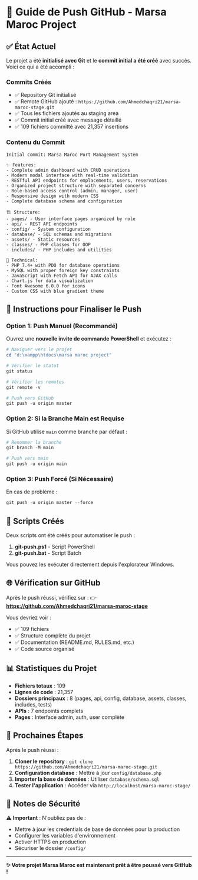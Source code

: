 # 🚀 Guide de Push GitHub - Marsa Maroc Project

## ✅ État Actuel

Le projet a été **initialisé avec Git** et le **commit initial a été créé** avec succès. Voici ce qui a été accompli :

### Commits Créés
- ✅ Repository Git initialisé
- ✅ Remote GitHub ajouté : `https://github.com/Ahmedchaqri21/marsa-maroc-stage.git`
- ✅ Tous les fichiers ajoutés au staging area
- ✅ Commit initial créé avec message détaillé
- ✅ 109 fichiers committé avec 21,357 insertions

### Contenu du Commit
```
Initial commit: Marsa Maroc Port Management System

✨ Features:
- Complete admin dashboard with CRUD operations
- Modern modal interface with real-time validation
- RESTful API endpoints for emplacements, users, reservations
- Organized project structure with separated concerns
- Role-based access control (admin, manager, user)
- Responsive design with modern CSS
- Complete database schema and configuration

🏗️ Structure:
- pages/ - User interface pages organized by role
- api/ - REST API endpoints
- config/ - System configuration
- database/ - SQL schemas and migrations
- assets/ - Static resources
- classes/ - PHP classes for OOP
- includes/ - PHP includes and utilities

🔧 Technical:
- PHP 7.4+ with PDO for database operations
- MySQL with proper foreign key constraints
- JavaScript with Fetch API for AJAX calls
- Chart.js for data visualization
- Font Awesome 6.0.0 for icons
- Custom CSS with blue gradient theme
```

## 📝 Instructions pour Finaliser le Push

### Option 1: Push Manuel (Recommandé)

Ouvrez une **nouvelle invite de commande PowerShell** et exécutez :

```powershell
# Naviguer vers le projet
cd "d:\xampp\htdocs\marsa maroc project"

# Vérifier le statut
git status

# Vérifier les remotes
git remote -v

# Push vers GitHub
git push -u origin master
```

### Option 2: Si la Branche Main est Requise

Si GitHub utilise `main` comme branche par défaut :

```powershell
# Renommer la branche
git branch -M main

# Push vers main
git push -u origin main
```

### Option 3: Push Forcé (Si Nécessaire)

En cas de problème :

```powershell
git push -u origin master --force
```

## 🔧 Scripts Créés

Deux scripts ont été créés pour automatiser le push :

1. **git-push.ps1** - Script PowerShell
2. **git-push.bat** - Script Batch

Vous pouvez les exécuter directement depuis l'explorateur Windows.

## 🌐 Vérification sur GitHub

Après le push réussi, vérifiez sur :
👉 **https://github.com/Ahmedchaqri21/marsa-maroc-stage**

Vous devriez voir :
- ✅ 109 fichiers
- ✅ Structure complète du projet
- ✅ Documentation (README.md, RULES.md, etc.)
- ✅ Code source organisé

## 📊 Statistiques du Projet

- **Fichiers totaux** : 109
- **Lignes de code** : 21,357
- **Dossiers principaux** : 8 (pages, api, config, database, assets, classes, includes, tests)
- **APIs** : 7 endpoints complets
- **Pages** : Interface admin, auth, user complète

## 🎯 Prochaines Étapes

Après le push réussi :

1. **Cloner le repository** : `git clone https://github.com/Ahmedchaqri21/marsa-maroc-stage.git`
2. **Configuration database** : Mettre à jour `config/database.php`
3. **Importer la base de données** : Utiliser `database/schema.sql`
4. **Tester l'application** : Accéder via `http://localhost/marsa-maroc-stage/`

## 🔐 Notes de Sécurité

⚠️ **Important** : N'oubliez pas de :
- Mettre à jour les credentials de base de données pour la production
- Configurer les variables d'environnement
- Activer HTTPS en production
- Sécuriser le dossier `/config/`

---

**✨ Votre projet Marsa Maroc est maintenant prêt à être poussé vers GitHub !**
